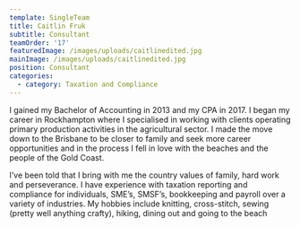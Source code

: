 ```yaml
---
template: SingleTeam
title: Caitlin Fruk
subtitle: Consultant
teamOrder: '17'
featuredImage: /images/uploads/caitlinedited.jpg
mainImage: /images/uploads/caitlinedited.jpg
position: Consultant
categories:
  - category: Taxation and Compliance
---
```

I gained my Bachelor of Accounting in 2013 and my CPA in 2017. I began my career in Rockhampton where I specialised in working with clients operating primary production activities in the agricultural sector. I made the move down to the Brisbane to be closer to family and seek more career opportunities and in the process I fell in love with the beaches and the people of the Gold Coast. 

I’ve been told that I bring with me the country values of family, hard work and perseverance. I have experience with taxation reporting and compliance for individuals, SME’s, SMSF’s, bookkeeping and payroll over a variety of industries. My hobbies include knitting, cross-stitch, sewing (pretty well anything crafty), hiking, dining out and going to the beach
